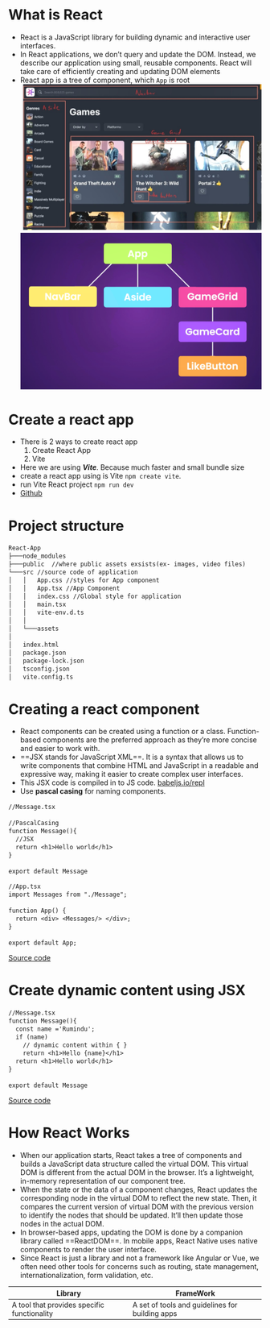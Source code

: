 # What is React

- React is a JavaScript library for building dynamic and interactive user interfaces.
- In React applications, we don’t query and update the DOM. Instead, we describe our application using small, reusable components. React will take care of efficiently creating and updating DOM elements
- React app is a tree of component, which `App` is root
    ![](assets/Pasted%20image%2020240724102251.jpg)
    ![](assets/Pasted%20image%2020240724101726.png)

# Create a react app
-  There is 2 ways to create react app
	1. Create React App
	2. Vite
- Here we are using ***Vite***. Because much faster and small bundle size
- create a react app using is Vite `npm create vite`.
- run Vite React project `npm run dev`
- [Github](https://github.com/Rumindu/codeWithMosh-react-course-part1/tree/29099e65f5d94de5da7ec8009703cfb16b29bc4d)

# Project structure
``` 
React-App
├───node_modules
├───public  //where public assets exsists(ex- images, video files) 
└───src //source code of application
│   │   App.css //styles for App component
│   │   App.tsx //App Component 
│   │   index.css //Global style for application
│   │   main.tsx
│   │   vite-env.d.ts
│   │
│   └───assets
│
│   index.html
│   package.json
│   package-lock.json
│   tsconfig.json
│   vite.config.ts
```

# Creating a react component
- React components can be created using a function or a class. Function-based components are the preferred approach as they’re more concise and easier to work with.
- ==JSX stands for JavaScript XML==. It is a syntax that allows us to write components that combine HTML and JavaScript in a readable and expressive way, making it easier to create complex user interfaces.
- This JSX code is compiled in to JS code. [babeljs.io/repl](https://babeljs.io/repl)
- Use **pascal casing** for naming components.
``` tsx 
//Message.tsx

//PascalCasing
function Message(){
  //JSX
  return <h1>Hello world</h1>
}

export default Message
```

``` tsx 
//App.tsx
import Messages from "./Message";

function App() {
  return <div> <Messages/> </div>;
}

export default App;
```
[Source code](https://github.com/Rumindu/codeWithMosh-react-course-part1/tree/a8f9416457d0a434d18e30c45b5b4051e6fe41ee)

# Create dynamic content using JSX
  ``` tsx 
  //Message.tsx
  function Message(){
    const name ='Rumindu';
    if (name)
      // dynamic content within { }
      return <h1>Hello {name}</h1>
    return <h1>Hello world</h1>
  }

  export default Message
  ```
[Source code](https://github.com/Rumindu/codeWithMosh-react-course-part1/tree/5c3b77f3321d0406b75b00367e2a8388fad0a371/src)

# How React Works
- When our application starts, React takes a tree of components and builds a JavaScript data structure called the virtual DOM. This virtual DOM is different from the actual DOM in the browser. It’s a lightweight, in-memory representation of our component tree.
- When the state or the data of a component changes, React updates the corresponding node in the virtual DOM to reflect the new state. Then, it compares the current version of virtual DOM with the previous version to identify the nodes that should be updated. It’ll then update those nodes in the actual DOM.
- In browser-based apps, updating the DOM is done by a companion library called ==ReactDOM==. In mobile apps, React Native uses native components to render the user interface.
- Since React is just a library and not a framework like Angular or Vue, we often need other tools for concerns such as routing, state management, internationalization, form validation, etc.

| Library                                     | FrameWork                                       |
| ------------------------------------------- | ----------------------------------------------- |
| A tool that provides specific functionality | A set of tools and guidelines for building apps |
